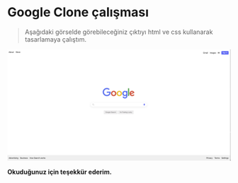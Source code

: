 # Google Clone çalışması

> Aşağıdaki görselde görebileceğiniz çıktıyı html ve css kullanarak tasarlamaya çalıştım.

![Image](img/ss.png)

**Okuduğunuz için teşekkür ederim.**